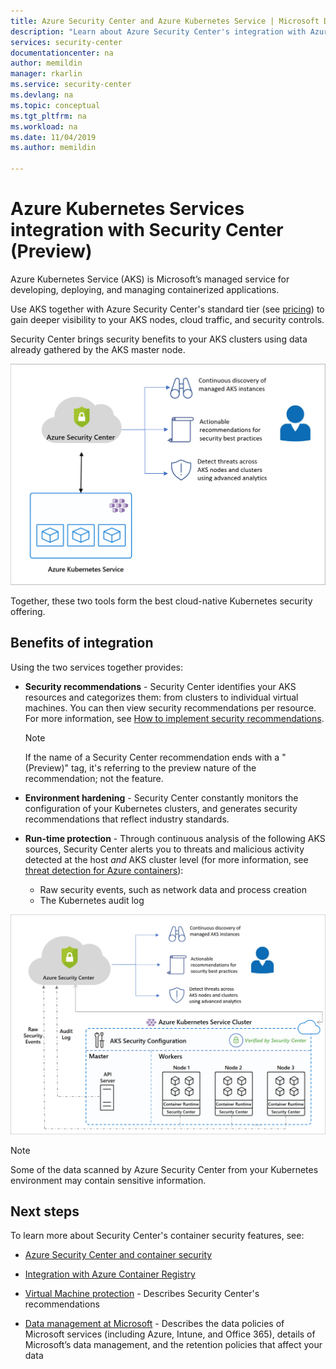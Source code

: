 ```yaml
---
title: Azure Security Center and Azure Kubernetes Service | Microsoft Docs
description: "Learn about Azure Security Center's integration with Azure Kubernetes Services"
services: security-center
documentationcenter: na
author: memildin
manager: rkarlin
ms.service: security-center
ms.devlang: na
ms.topic: conceptual
ms.tgt_pltfrm: na
ms.workload: na
ms.date: 11/04/2019
ms.author: memildin

---
```


# Azure Kubernetes Services integration with Security Center (Preview)
Azure Kubernetes Service (AKS) is Microsoft’s managed service for developing, deploying, and managing containerized applications. 

Use AKS together with Azure Security Center's standard tier (see [pricing](security-center-pricing.md)) to gain deeper visibility to your AKS nodes, cloud traffic, and security controls.

Security Center brings security benefits to your AKS clusters using  data already gathered by the AKS master node. 

![Azure Security Center and Azure Kubernetes Service (AKS) high-level overview](./media/azure-kubernetes-service-integration/aks-asc-integration-overview.png)

Together, these two tools form the best cloud-native Kubernetes security offering. 

## Benefits of integration

Using the two services together provides:

* **Security recommendations** - Security Center identifies your AKS resources and categorizes them: from clusters to individual virtual machines. You can then view security recommendations per resource. For more information, see [How to implement security recommendations](security-center-recommendations.md). 

    > [!NOTE]
    > If the name of a Security Center recommendation ends with a "(Preview)" tag, it's referring to the preview nature of the recommendation; not the feature.

* **Environment hardening** - Security Center constantly monitors the configuration of your Kubernetes clusters, and generates security recommendations that reflect industry standards.

* **Run-time protection** - Through continuous analysis of the following AKS sources, Security Center alerts you to threats and malicious activity detected at the host *and* AKS cluster level (for more information, see [threat detection for Azure containers](https://docs.microsoft.com/azure/security-center/security-center-alerts-compute#azure-containers-)):
    * Raw security events, such as network data and process creation
    * The Kubernetes audit log

![Azure Security Center and Azure Kubernetes Service (AKS) in more detail](./media/azure-kubernetes-service-integration/aks-asc-integration-detailed.png)

> [!NOTE]
> Some of the data scanned by Azure Security Center from your Kubernetes environment may contain sensitive information.

## Next steps

To learn more about Security Center's container security features, see:

* [Azure Security Center and container security](container-security.md)

* [Integration with Azure Container Registry](azure-container-registry-integration.md)

* [Virtual Machine protection](security-center-virtual-machine-protection.md) - Describes Security Center's recommendations

* [Data management at Microsoft](https://www.microsoft.com/trust-center/privacy/data-management) - Describes the data policies of Microsoft services (including Azure, Intune, and Office 365), details of Microsoft’s data management, and the retention policies that affect your data